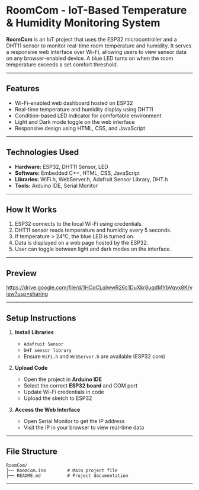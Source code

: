 # RoomCom - IoT-Based Temperature & Humidity Monitoring System

**RoomCom** is an IoT project that uses the ESP32 microcontroller and a DHT11 sensor to monitor real-time room temperature and humidity. It serves a responsive web interface over Wi-Fi, allowing users to view sensor data on any browser-enabled device. A blue LED turns on when the room temperature exceeds a set comfort threshold.

---

## Features

* Wi-Fi-enabled web dashboard hosted on ESP32
* Real-time temperature and humidity display using DHT11
* Condition-based LED indicator for comfortable environment
* Light and Dark mode toggle on the web interface
* Responsive design using HTML, CSS, and JavaScript

---

## Technologies Used

* **Hardware:** ESP32, DHT11 Sensor, LED
* **Software:** Embedded C++, HTML, CSS, JavaScript
* **Libraries:** WiFi.h, WebServer.h, Adafruit Sensor Library, DHT.h
* **Tools:** Arduino IDE, Serial Monitor

---

## How It Works

1. ESP32 connects to the local Wi-Fi using credentials.
2. DHT11 sensor reads temperature and humidity every 5 seconds.
3. If temperature > 24°C, the blue LED is turned on.
4. Data is displayed on a web page hosted by the ESP32.
5. User can toggle between light and dark modes on the interface.

---

## Preview
https://drive.google.com/file/d/1HCqCLqlwwR26c1DuXkr8uqdMYbVqvx8K/view?usp=sharing

---

## Setup Instructions

1. **Install Libraries**

   * `Adafruit Sensor`
   * `DHT sensor library`
   * Ensure `WiFi.h` and `WebServer.h` are available (ESP32 core)

2. **Upload Code**

   * Open the project in **Arduino IDE**
   * Select the correct **ESP32 board** and COM port
   * Update Wi-Fi credentials in code
   * Upload the sketch to ESP32

3. **Access the Web Interface**

   * Open Serial Monitor to get the IP address
   * Visit the IP in your browser to view real-time data

---

## File Structure

```
RoomCom/
├── RoomCom.ino        # Main project file
├── README.md          # Project documentation
```

---
